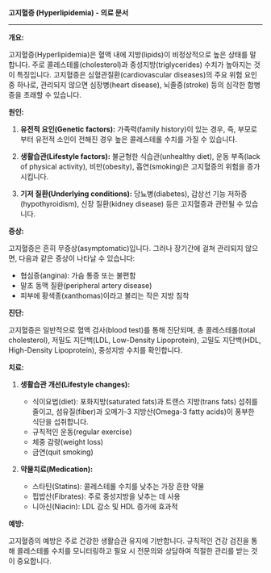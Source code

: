 **고지혈증 (Hyperlipidemia) - 의료 문서**

---

**개요:**

고지혈증(Hyperlipidemia)은 혈액 내에 지방(lipids)이 비정상적으로 높은 상태를 말합니다. 주로 콜레스테롤(cholesterol)과 중성지방(triglycerides) 수치가 높아지는 것이 특징입니다. 고지혈증은 심혈관질환(cardiovascular diseases)의 주요 위험 요인 중 하나로, 관리되지 않으면 심장병(heart disease), 뇌졸중(stroke) 등의 심각한 합병증을 초래할 수 있습니다.

**원인:**

1. **유전적 요인(Genetic factors):** 가족력(family history)이 있는 경우, 즉, 부모로부터 유전적 소인이 전해진 경우 높은 콜레스테롤 수치를 가질 수 있습니다.
   
2. **생활습관(Lifestyle factors):** 불균형한 식습관(unhealthy diet), 운동 부족(lack of physical activity), 비만(obesity), 흡연(smoking)은 고지혈증의 위험을 증가시킵니다.

3. **기저 질환(Underlying conditions):** 당뇨병(diabetes), 갑상선 기능 저하증(hypothyroidism), 신장 질환(kidney disease) 등은 고지혈증과 관련될 수 있습니다.

**증상:**

고지혈증은 흔히 무증상(asymptomatic)입니다. 그러나 장기간에 걸쳐 관리되지 않으면, 다음과 같은 증상이 나타날 수 있습니다:

- 협심증(angina): 가슴 통증 또는 불편함
- 말초 동맥 질환(peripheral artery disease)
- 피부에 황색종(xanthomas)이라고 불리는 작은 지방 침착

**진단:**

고지혈증은 일반적으로 혈액 검사(blood test)를 통해 진단되며, 총 콜레스테롤(total cholesterol), 저밀도 지단백(LDL, Low-Density Lipoprotein), 고밀도 지단백(HDL, High-Density Lipoprotein), 중성지방 수치를 확인합니다.

**치료:**

1. **생활습관 개선(Lifestyle changes):**
   - 식이요법(diet): 포화지방(saturated fats)과 트랜스 지방(trans fats) 섭취를 줄이고, 섬유질(fiber)과 오메가-3 지방산(Omega-3 fatty acids)이 풍부한 식단을 섭취합니다.
   - 규칙적인 운동(regular exercise)
   - 체중 감량(weight loss)
   - 금연(quit smoking)

2. **약물치료(Medication):**
   - 스타틴(Statins): 콜레스테롤 수치를 낮추는 가장 흔한 약물
   - 핍밥산(Fibrates): 주로 중성지방을 낮추는 데 사용
   - 니아신(Niacin): LDL 감소 및 HDL 증가에 효과적

**예방:**

고지혈증의 예방은 주로 건강한 생활습관 유지에 기반합니다. 규칙적인 건강 검진을 통해 콜레스테롤 수치를 모니터링하고 필요 시 전문의와 상담하여 적절한 관리를 받는 것이 중요합니다.